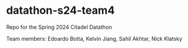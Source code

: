 # datathon-s24-team4

Repo for the Spring 2024 Citadel Datathon

Team members: Edoardo Botta, Kelvin Jiang, Sahil Akhtar, Nick Klatsky
